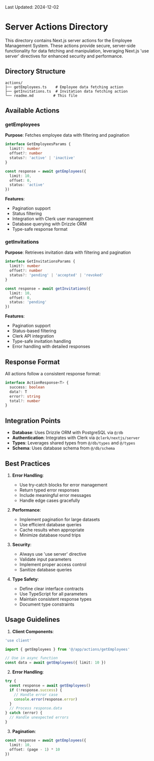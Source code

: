 Last Updated: 2024-12-02
# Server Actions Directory

This directory contains Next.js server actions for the Employee Management System. These actions provide secure, server-side functionality for data fetching and manipulation, leveraging Next.js 'use server' directives for enhanced security and performance.

## Directory Structure

```
actions/
├── getEmployees.ts    # Employee data fetching action
├── getInvitations.ts  # Invitation data fetching action
└── readme.md         # This file
```

## Available Actions

### getEmployees
**Purpose**: Fetches employee data with filtering and pagination
```typescript
interface GetEmployeesParams {
  limit?: number
  offset?: number
  status?: 'active' | 'inactive'
}

const response = await getEmployees({
  limit: 10,
  offset: 0,
  status: 'active'
})
```
**Features**:
- Pagination support
- Status filtering
- Integration with Clerk user management
- Database querying with Drizzle ORM
- Type-safe response format

### getInvitations
**Purpose**: Retrieves invitation data with filtering and pagination
```typescript
interface GetInvitationsParams {
  limit?: number
  offset?: number
  status?: 'pending' | 'accepted' | 'revoked'
}

const response = await getInvitations({
  limit: 10,
  offset: 0,
  status: 'pending'
})
```
**Features**:
- Pagination support
- Status-based filtering
- Clerk API integration
- Type-safe invitation handling
- Error handling with detailed responses

## Response Format

All actions follow a consistent response format:
```typescript
interface ActionResponse<T> {
  success: boolean
  data?: T
  error?: string
  total?: number
}
```

## Integration Points

- **Database**: Uses Drizzle ORM with PostgreSQL via `@/db`
- **Authentication**: Integrates with Clerk via `@clerk/nextjs/server`
- **Types**: Leverages shared types from `@/db/types` and `@/types`
- **Schema**: Uses database schema from `@/db/schema`

## Best Practices

1. **Error Handling**:
   - Use try-catch blocks for error management
   - Return typed error responses
   - Include meaningful error messages
   - Handle edge cases gracefully

2. **Performance**:
   - Implement pagination for large datasets
   - Use efficient database queries
   - Cache results when appropriate
   - Minimize database round trips

3. **Security**:
   - Always use 'use server' directive
   - Validate input parameters
   - Implement proper access control
   - Sanitize database queries

4. **Type Safety**:
   - Define clear interface contracts
   - Use TypeScript for all parameters
   - Maintain consistent response types
   - Document type constraints

## Usage Guidelines

1. **Client Components**:
```typescript
'use client'

import { getEmployees } from '@/app/actions/getEmployees'

// Use in async function
const data = await getEmployees({ limit: 10 })
```

2. **Error Handling**:
```typescript
try {
  const response = await getEmployees()
  if (!response.success) {
    // Handle error case
    console.error(response.error)
  }
  // Process response.data
} catch (error) {
  // Handle unexpected errors
}
```

3. **Pagination**:
```typescript
const response = await getEmployees({
  limit: 10,
  offset: (page - 1) * 10
})